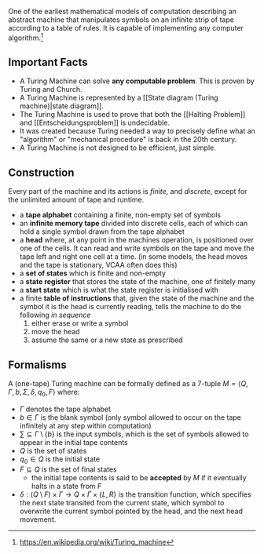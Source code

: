 One of the earliest mathematical models of computation describing an abstract machine that manipulates symbols on an infinite strip of tape according to a table of rules. It is capable of implementing any computer algorithm.[^1] 
## Important Facts
- A Turing Machine can solve **any computable problem**. This is proven by Turing and Church.
- A Turing Machine is represented by a [[State diagram (Turing machine)|state diagram]].
- The Turing Machine is used to prove that both the [[Halting Problem]] and [[Entscheidungsproblem]] is undecidable.
- It was created because Turing needed a way to precisely define what an "algorithm" or "mechanical procedure" is back in the 20th century.
- A Turing Machine is not designed to be efficient, just simple.
## Construction
Every part of the machine and its actions is *finite*, and *discrete*, except for the unlimited amount of tape and runtime.
- a **tape alphabet** containing a finite, non-empty set of symbols
- an **infinite memory tape** divided into discrete cells, each of which can hold a single symbol drawn from the tape alphabet
- a **head** where, at any point in the machines operation, is positioned over one of the cells. It can read and write symbols on the tape and move the tape left and right one cell at a time. (in some models, the head moves and the tape is stationary, VCAA often does this)
- a **set of states** which is finite and non-empty
- a **state register** that stores the state of the machine, one of finitely many
- a **start state** which is what the state register is initialised with
- a finite **table of instructions** that, given the state of the machine and the symbol it is the head is currently reading, tells the machine to do the following *in sequence*
	1. either erase or write a symbol
	2. move the head
	3. assume the same or a new state as prescribed
## Formalisms
A (one-tape) Turing machine can be formally defined as a 7-tuple $M=\langle Q,\Gamma,b,\Sigma,\delta,q_{0},F \rangle$ where:
- $\Gamma$ denotes the tape alphabet
- $b \in \Gamma$ is the blank symbol (only symbol allowed to occur on the tape infinitely at any step within computation)
- $\sum \subseteq \Gamma\setminus \{ b \}$ is the input symbols, which is the set of symbols allowed to appear in the initial tape contents
- $Q$ is the set of states
- $q_{0} \in Q$ is the initial state
- $F \subseteq Q$ is the set of final states
	- the initial tape contents is said to be **accepted** by $M$ if it eventually halts in a state from $F$
- $\delta:(Q\setminus F) \times \Gamma \to Q \times \Gamma \times \{ L,R \}$ is the transition function, which specifies the next state transited from the current state, which symbol to overwrite the current symbol pointed by the head, and the next head movement. 
[^1]: https://en.wikipedia.org/wiki/Turing_machine
